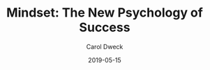 ---
layout: post
title: "Mindset: The New Psychology of Success"
book: mindset
author: Carol Dweck
kindle: true
date: 2019-05-15
---